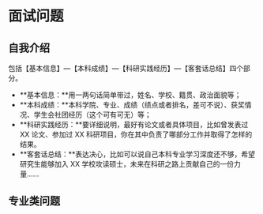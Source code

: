 # 面试问题

## 自我介绍

包括【基本信息】—【本科成绩】—【科研实践经历】—【客套话总结】四个部分。

-   **基本信息：**用一两句话简单带过，姓名、学校、籍贯、政治面貌等；
-   **本科成绩：**本科学院、专业、成绩（绩点或者排名，差可不说）、获奖情况、学生会社团经历（这个可有可无）等；
-   **科研实践经历：**要详细说明，最好有论文或者具体项目，比如曾发表过 XX 论文、参加过 XX 科研项目，你在其中负责了哪部分工作并取得了怎样的结果。
-   **客套话总结：**表达决心，比如可以说自己本科专业学习深度还不够，希望研究生能够加入 XX 学校攻读硕士，未来在科研之路上贡献自己的一份力量......

## 专业类问题

